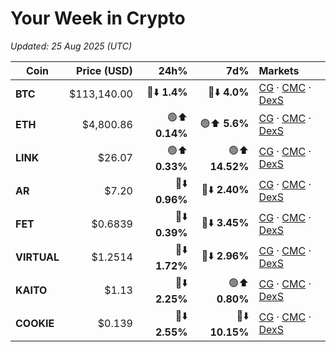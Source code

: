 # Your Week in Crypto  
_Updated: 25 Aug 2025 (UTC)_

| Coin       | Price (USD)   | 24h%          | 7d%           | Markets |
|------------|--------------:|--------------:|---------------:|:--------|
| **BTC**    | $113,140.00   | 🔴⬇️ **1.4%**  | 🔴⬇️ **4.0%**   | [CG](https://www.coingecko.com/en/coins/bitcoin) · [CMC](https://coinmarketcap.com/currencies/bitcoin/) · [DexS](https://dexscreener.com/search?q=btc) |
| **ETH**    | $4,800.86     | 🟢⬆️ **0.14%** | 🟢⬆️ **5.6%**    | [CG](https://www.coingecko.com/en/coins/ethereum) · [CMC](https://coinmarketcap.com/currencies/ethereum/) · [DexS](https://dexscreener.com/search?q=eth) |
| **LINK**   | $26.07        | 🟢⬆️ **0.33%** | 🟢⬆️ **14.52%**  | [CG](https://www.coingecko.com/en/coins/chainlink) · [CMC](https://coinmarketcap.com/currencies/chainlink/) · [DexS](https://dexscreener.com/search?q=link) |
| **AR**     | $7.20         | 🔴⬇️ **0.96%** | 🔴⬇️ **2.40%**  | [CG](https://www.coingecko.com/en/coins/arweave) · [CMC](https://coinmarketcap.com/currencies/arweave/) · [DexS](https://dexscreener.com/search?q=arweave) |
| **FET**    | $0.6839       | 🔴⬇️ **0.39%** | 🔴⬇️ **3.45%**  | [CG](https://www.coingecko.com/en/coins/artificial-superintelligence-alliance) · [CMC](https://coinmarketcap.com/currencies/artificial-superintelligence-alliance/) · [DexS](https://dexscreener.com/search?q=fet) |
| **VIRTUAL**| $1.2514       | 🔴⬇️ **1.72%** | 🔴⬇️ **2.96%**  | [CG](https://www.coingecko.com/en/coins/virtual-protocol) · [CMC](https://coinmarketcap.com/currencies/virtual-protocol/) · [DexS](https://dexscreener.com/search?q=virtual) |
| **KAITO**  | $1.13         |  🔴⬇️ **2.25%**        | 🟢⬆️ **0.80%**         | [CG](https://www.coingecko.com/en/coins/kaito) · [CMC](https://coinmarketcap.com/currencies/kaito/) · [DexS](https://dexscreener.com/search?q=kaito) |
| **COOKIE** | $0.139        |  🔴⬇️ **2.55%**        |  🔴⬇️ **10.15%**        | [CG](https://www.coingecko.com/en/coins/cookie) · [CMC](https://coinmarketcap.com/currencies/cookie/) · [DexS](https://dexscreener.com/search?q=cookie%20dao) |
